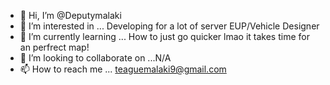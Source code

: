 - 👋 Hi, I’m @Deputymalaki
- 👀 I’m interested in ... Developing for a lot of server EUP/Vehicle Designer 
- 🌱 I’m currently learning ... How to just go quicker lmao it takes time for an perfrect map!
- 💞️ I’m looking to collaborate on ...N/A
- 📫 How to reach me ... teaguemalaki9@gmail.com
 
<!---
Deputymalaki/Deputymalaki is a ✨ special ✨ repository because its `README.md` (this file) appears on your GitHub profile.
You can click the Preview link to take a look at your changes.
--->
